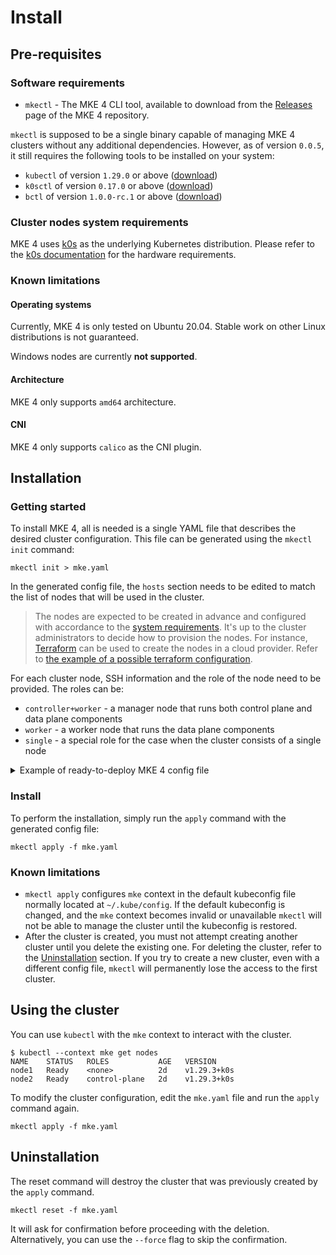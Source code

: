# Install

## Pre-requisites

### Software requirements

- `mkectl` - The MKE 4 CLI tool, available to download from the 
[Releases](https://github.com/MirantisContainers/mke/releases) page of the MKE 4 repository.

`mkectl` is supposed to be a single binary capable of managing MKE 4 clusters without any additional dependencies. 
However, as of version `0.0.5`, it still requires the following tools to be installed on your system:

- `kubectl` of version `1.29.0` or above ([download](https://kubernetes.io/docs/tasks/tools/#kubectl))
- `k0sctl` of version `0.17.0` or above ([download](https://github.com/k0sproject/k0sctl/releases))
- `bctl` of version `1.0.0-rc.1` or above ([download](https://github.com/MirantisContainers/boundless-cli/releases))

### Cluster nodes system requirements

MKE 4 uses [k0s](https://k0sproject.io/) as the underlying Kubernetes distribution. 
Please refer to the [k0s documentation](https://docs.k0sproject.io/v1.29.4+k0s.0/system-requirements/) for the hardware requirements.

### Known limitations

#### Operating systems

Currently, MKE 4 is only tested on Ubuntu 20.04. Stable work on other Linux distributions is not guaranteed.

Windows nodes are currently **not supported**.

#### Architecture

MKE 4 only supports `amd64` architecture.

#### CNI

MKE 4 only supports `calico` as the CNI plugin.

## Installation

### Getting started

To install MKE 4, all is needed is a single YAML file that describes the desired cluster configuration. 
This file can be generated using the `mkectl init` command:

```shell
mkectl init > mke.yaml
```

In the generated config file, the `hosts` section needs to be edited to match the list of nodes 
that will be used in the cluster.

> The nodes are expected to be created in advance and configured with accordance to the
[system requirements](#cluster-nodes-system-requirements). It's up to the cluster administrators to decide how
to provision the nodes. For instance, [Terraform](https://www.terraform.io/) can be used to create the nodes 
in a cloud provider. Refer to [the example of a possible terraform configuration](k0s-in-aws/README.md).

For each cluster node, SSH information and the role of the node need to be provided.
The roles can be:
- `controller+worker` - a manager node that runs both control plane and data plane components
- `worker` - a worker node that runs the data plane components
- `single` - a special role for the case when the cluster consists of a single node

<details>
<summary>Example of ready-to-deploy MKE 4 config file</summary>

```yaml
hosts:
  - ssh:
      address: 1.1.1.1  # external IP of the first node
      keyPath: /path/to/ssh/key.pem
      port: 22
      user: username
    role: controller+worker
  - ssh:
      address: 2.2.2.2  # external IP of the second node
      keyPath: /path/to/ssh/key.pem
      port: 22
      user: username
    role: worker
hardening:
  enabled: true
authentication:
  enabled: true
  saml:
    enabled: false
  oidc:
    enabled: false
  ldap:
    enabled: false
backup:
  enabled: true
  storage_provider:
    type: InCluster
    in_cluster_options:
      exposed: true
tracking:
  enabled: true
trust:
  enabled: true
logging:
  enabled: true
audit:
  enabled: true
license:
  refresh: true
apiServer:
  sans: ["mydomain.com"]
ingressController:
  enabled: false
monitoring:
  enableGrafana: true
  enableOpscare: false
```

</details>

### Install

To perform the installation, simply run the `apply` command with the generated config file:

```shell
mkectl apply -f mke.yaml
```

### Known limitations

- `mkectl apply` configures `mke` context in the default kubeconfig file normally located at `~/.kube/config`.
If the default kubeconfig is changed, and the `mke` context becomes invalid or unavailable 
`mkectl` will not be able to manage the cluster until the kubeconfig is restored.
- After the cluster is created, you must not attempt creating another cluster until you delete the existing one. 
For deleting the cluster, refer to the [Uninstallation](#uninstallation) section. If you try to create a new cluster,
even with a different config file, `mkectl` will permanently lose the access to the first cluster.

## Using the cluster

You can use `kubectl` with the `mke` context to interact with the cluster.

```text
$ kubectl --context mke get nodes
NAME    STATUS   ROLES           AGE   VERSION
node1   Ready    <none>          2d    v1.29.3+k0s
node2   Ready    control-plane   2d    v1.29.3+k0s
```

To modify the cluster configuration, edit the `mke.yaml` file and run the `apply` command again.

```shell
mkectl apply -f mke.yaml
```

## Uninstallation

The reset command will destroy the cluster that was previously created by the `apply` command.

```shell
mkectl reset -f mke.yaml
```

It will ask for confirmation before proceeding with the deletion. 
Alternatively, you can use the `--force` flag to skip the confirmation.
